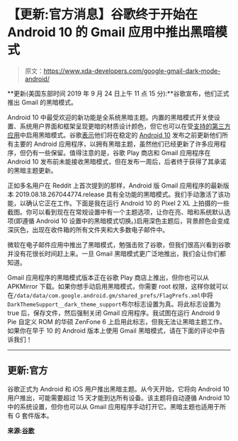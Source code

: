 # 【更新:官方消息】谷歌终于开始在 Android 10 的 Gmail 应用中推出黑暗模式

> 原文：<https://www.xda-developers.com/google-gmail-dark-mode-android/>

**更新(美国东部时间 2019 年 9 月 24 日上午 11 点 15 分):**谷歌宣布，他们正式推出 Gmail 的黑暗模式。

Android 10 中最受欢迎的新功能是全系统黑暗主题。内置的黑暗模式开关使设置、系统用户界面和框架呈现更暗的材质设计颜色，但它也可以在受[支持的第三方应用](https://www.xda-developers.com/reddit-for-android-android-q-dark-mode/)中启用黑暗模式。谷歌[表示](https://www.xda-developers.com/android-q-ama-summary/)他们将在稳定的 [Android 10](https://www.xda-developers.com/google-releases-stable-android-10-for-pixel-smartphones/) 发布之前更新他们所有主要的 Android 应用程序，以拥有黑暗主题，虽然他们已经更新了许多应用程序，但仍有一些保留。值得注意的是，谷歌 Play 商店和 Gmail 应用程序在 Android 10 发布前未能接收黑暗模式，但在发布一周后，后者终于获得了其承诺的黑暗主题更新。

正如多名用户在 Reddit 上首次提到的那样，Android 版 Gmail 应用程序的最新版本 2019.08.18.267044774.release 具有全功能的黑暗模式。我们手动激活了该功能，以确认它正在工作。下面是我在运行 Android 10 的 Pixel 2 XL 上拍摄的一些截图。你可以看到现在在常规设置中有一个主题选项，让你在亮、暗和系统默认选项(即遵循 Android 10 设置中的黑暗模式切换。)启用深色主题后，背景颜色会变成深灰色，出现在收件箱的所有文件夹和大多数电子邮件中。

微软在电子邮件应用中推出了黑暗模式，勉强击败了谷歌，但我们很高兴看到谷歌并没有花很长时间赶上来。一旦 Gmail 黑暗模式更广泛地推出，我们会让你们都知道。

Gmail 应用程序的黑暗模式版本正在谷歌 Play 商店上推出，但你也可以从 APKMirror 下载。如果你想手动启用黑暗模式，你需要 root 权限，这样你就可以在`/data/data/com.google.android.gm/shared_prefs/FlagPrefs.xml`中将`DarkThemeSupport__dark_theme_support`布尔标志设置为真。将此标志设置为 true 后，保存文件，然后强制关闭 Gmail 应用程序。我试图在运行 Android 9 Pie 自定义 ROM 的华硕 ZenFone 6 上启用此标志，但我无法让黑暗主题工作。如果你在早于 10 的 Android 版本上使用 Gmail 黑暗模式，请在下面的评论中告诉我们！

* * *

## 更新:官方

谷歌正式为 Android 和 iOS 用户推出黑暗主题。从今天开始，它将向 Android 10 用户推出，可能需要超过 15 天才能到达所有设备。该主题将自动遵循 Android 10 中的系统设置，但你也可以从 Gmail 应用程序手动打开它。黑暗主题也适用于所有 G 套件版本。

**来源:[谷歌](https://gsuiteupdates.googleblog.com/2019/09/dark-theme-android-ios.html?m=1)**